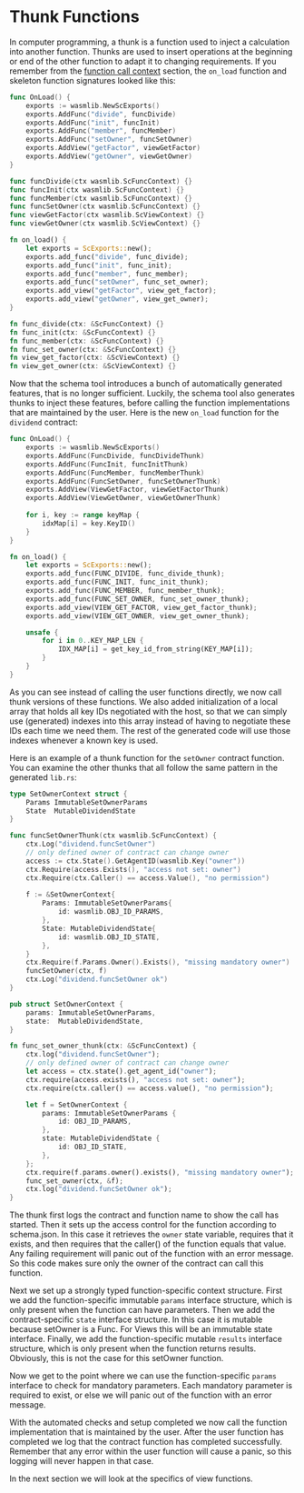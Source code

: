 # Thunk Functions

In computer programming, a thunk is a function used to inject a calculation into another
function. Thunks are used to insert operations at the beginning or end of the other
function to adapt it to changing requirements. If you remember from
the [function call context](context.md) section, the `on_load` function and skeleton 
function signatures looked like this:

```go
func OnLoad() {
    exports := wasmlib.NewScExports()
    exports.AddFunc("divide", funcDivide)
    exports.AddFunc("init", funcInit)
    exports.AddFunc("member", funcMember)
    exports.AddFunc("setOwner", funcSetOwner)
    exports.AddView("getFactor", viewGetFactor)
    exports.AddView("getOwner", viewGetOwner)
}

func funcDivide(ctx wasmlib.ScFuncContext) {}
func funcInit(ctx wasmlib.ScFuncContext) {}
func funcMember(ctx wasmlib.ScFuncContext) {}
func funcSetOwner(ctx wasmlib.ScFuncContext) {}
func viewGetFactor(ctx wasmlib.ScViewContext) {}
func viewGetOwner(ctx wasmlib.ScViewContext) {}
```

```rust
fn on_load() {
    let exports = ScExports::new();
    exports.add_func("divide", func_divide);
    exports.add_func("init", func_init);
    exports.add_func("member", func_member);
    exports.add_func("setOwner", func_set_owner);
    exports.add_view("getFactor", view_get_factor);
    exports.add_view("getOwner", view_get_owner);
}

fn func_divide(ctx: &ScFuncContext) {}
fn func_init(ctx: &ScFuncContext) {}
fn func_member(ctx: &ScFuncContext) {}
fn func_set_owner(ctx: &ScFuncContext) {}
fn view_get_factor(ctx: &ScViewContext) {}
fn view_get_owner(ctx: &ScViewContext) {}
```

Now that the schema tool introduces a bunch of automatically generated features, that 
is no longer sufficient. Luckily, the schema tool also generates thunks 
to inject these features, before calling the function implementations that are 
maintained by the user. Here is the new `on_load` function for the `dividend` contract:

```go
func OnLoad() {
    exports := wasmlib.NewScExports()
    exports.AddFunc(FuncDivide, funcDivideThunk)
    exports.AddFunc(FuncInit, funcInitThunk)
    exports.AddFunc(FuncMember, funcMemberThunk)
    exports.AddFunc(FuncSetOwner, funcSetOwnerThunk)
    exports.AddView(ViewGetFactor, viewGetFactorThunk)
    exports.AddView(ViewGetOwner, viewGetOwnerThunk)
    
    for i, key := range keyMap {
        idxMap[i] = key.KeyID()
    }
}
```

```rust
fn on_load() {
    let exports = ScExports::new();
    exports.add_func(FUNC_DIVIDE, func_divide_thunk);
    exports.add_func(FUNC_INIT, func_init_thunk);
    exports.add_func(FUNC_MEMBER, func_member_thunk);
    exports.add_func(FUNC_SET_OWNER, func_set_owner_thunk);
    exports.add_view(VIEW_GET_FACTOR, view_get_factor_thunk);
    exports.add_view(VIEW_GET_OWNER, view_get_owner_thunk);

    unsafe {
        for i in 0..KEY_MAP_LEN {
            IDX_MAP[i] = get_key_id_from_string(KEY_MAP[i]);
        }
    }
}
```

As you can see instead of calling the user functions directly, we now call thunk 
versions of these functions. We also added initialization of a local array that holds 
all key IDs negotiated with the host, so that we can simply use (generated) indexes 
into this array instead of having to negotiate these IDs each time we need them. The 
rest of the generated code will use those indexes whenever a known key is used.

Here is an example of a thunk function for the `setOwner` contract function. You can 
examine the other thunks that all follow the same pattern in the generated `lib.rs`:

```go
type SetOwnerContext struct {
    Params ImmutableSetOwnerParams
    State  MutableDividendState
}

func funcSetOwnerThunk(ctx wasmlib.ScFuncContext) {
    ctx.Log("dividend.funcSetOwner")
    // only defined owner of contract can change owner
    access := ctx.State().GetAgentID(wasmlib.Key("owner"))
    ctx.Require(access.Exists(), "access not set: owner")
    ctx.Require(ctx.Caller() == access.Value(), "no permission")
    
    f := &SetOwnerContext{
        Params: ImmutableSetOwnerParams{
            id: wasmlib.OBJ_ID_PARAMS,
        },
        State: MutableDividendState{
            id: wasmlib.OBJ_ID_STATE,
        },
    }
    ctx.Require(f.Params.Owner().Exists(), "missing mandatory owner")
    funcSetOwner(ctx, f)
    ctx.Log("dividend.funcSetOwner ok")
}
```

```rust
pub struct SetOwnerContext {
    params: ImmutableSetOwnerParams,
    state:  MutableDividendState,
}

fn func_set_owner_thunk(ctx: &ScFuncContext) {
    ctx.log("dividend.funcSetOwner");
    // only defined owner of contract can change owner
    let access = ctx.state().get_agent_id("owner");
    ctx.require(access.exists(), "access not set: owner");
    ctx.require(ctx.caller() == access.value(), "no permission");

    let f = SetOwnerContext {
        params: ImmutableSetOwnerParams {
            id: OBJ_ID_PARAMS,
        },
        state: MutableDividendState {
            id: OBJ_ID_STATE,
        },
    };
    ctx.require(f.params.owner().exists(), "missing mandatory owner");
    func_set_owner(ctx, &f);
    ctx.log("dividend.funcSetOwner ok");
}
```

The thunk first logs the contract and function name to show the call has started. Then it
sets up the access control for the function according to schema.json. In this case it
retrieves the `owner` state variable, requires that it exists, and then requires that the
caller() of the function equals that value. Any failing requirement will panic out of the
function with an error message. So this code makes sure only the owner of the contract can
call this function.

Next we set up a strongly typed function-specific context structure. First we add the
function-specific immutable `params` interface structure, which is only present when the
function can have parameters. Then we add the contract-specific `state` interface
structure. In this case it is mutable because setOwner is a Func. For Views this will be
an immutable state interface. Finally, we add the function-specific mutable `results`
interface structure, which is only present when the function returns results. Obviously,
this is not the case for this setOwner function.

Now we get to the point where we can use the function-specific `params` interface to check
for mandatory parameters. Each mandatory parameter is required to exist, or else we will
panic out of the function with an error message.

With the automated checks and setup completed we now call the function implementation that
is maintained by the user. After the user function has completed we log that the contract
function has completed successfully. Remember that any error within the user function will
cause a panic, so this logging will never happen in that case.

In the next section we will look at the specifics of view functions.
